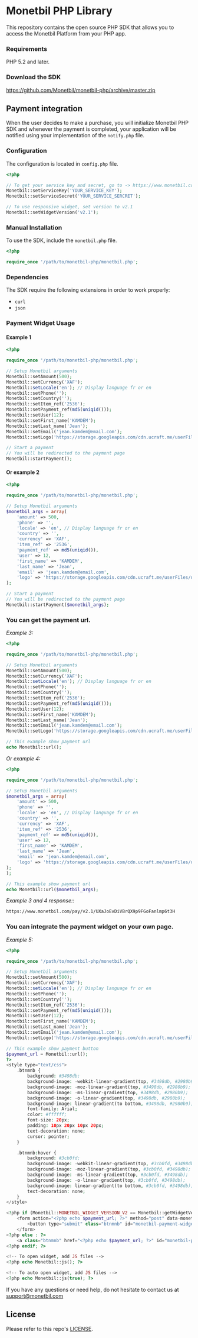 # Monetbil PHP Library

This repository contains the open source PHP SDK that allows you to access the Monetbil Platform from your PHP app.

### Requirements

PHP 5.2 and later.

### Download the SDK

https://github.com/Monetbil/monetbil-php/archive/master.zip

## Payment integration

When the user decides to make a purchase, you will initialize Monetbil PHP SDK and whenever the payment is completed, your application will be notified using your implementation of the `notify.php` file.

### Configuration

The configuration is located in `config.php` file.

```php
<?php

// To get your service key and secret, go to -> https://www.monetbil.com/services
Monetbil::setServiceKey('YOUR_SERVICE_KEY');
Monetbil::setServiceSecret('YOUR_SERVICE_SERCRET');

// To use responsive widget, set version to v2.1
Monetbil::setWidgetVersion('v2.1');

```

### Manual Installation

To use the SDK, include the `monetbil.php` file.

```php
<?php

require_once '/path/to/monetbil-php/monetbil.php';

```

### Dependencies

The SDK require the following extensions in order to work properly:

* `curl`
* `json`

### Payment Widget Usage

#### Example 1

```php
<?php

require_once '/path/to/monetbil-php/monetbil.php';

// Setup Monetbil arguments
Monetbil::setAmount(500);
Monetbil::setCurrency('XAF');
Monetbil::setLocale('en'); // Display language fr or en
Monetbil::setPhone('');
Monetbil::setCountry('');
Monetbil::setItem_ref('2536');
Monetbil::setPayment_ref(md5(uniqid()));
Monetbil::setUser(12);
Monetbil::setFirst_name('KAMDEM');
Monetbil::setLast_name('Jean');
Monetbil::setEmail('jean.kamdem@email.com');
Monetbil::setLogo('https://storage.googleapis.com/cdn.ucraft.me/userFiles/ukuthulamovies/images/937-your-logo.png');

// Start a payment
// You will be redirected to the payment page
Monetbil::startPayment();

```

#### Or example 2

```php
<?php

require_once '/path/to/monetbil-php/monetbil.php';

// Setup Monetbil arguments
$monetbil_args = array(
    'amount' => 500,
    'phone' => '',
    'locale' => 'en', // Display language fr or en
    'country' => '',
    'currency' => 'XAF',
    'item_ref' => '2536',
    'payment_ref' => md5(uniqid()),
    'user' => 12,
    'first_name' => 'KAMDEM',
    'last_name' => 'Jean',
    'email' => 'jean.kamdem@email.com',
    'logo' => 'https://storage.googleapis.com/cdn.ucraft.me/userFiles/ukuthulamovies/images/937-your-logo.png'
);

// Start a payment
// You will be redirected to the payment page
Monetbil::startPayment($monetbil_args);

```

### You can get the payment url.

*Example 3:*

```php
<?php

require_once '/path/to/monetbil-php/monetbil.php';

// Setup Monetbil arguments
Monetbil::setAmount(500);
Monetbil::setCurrency('XAF');
Monetbil::setLocale('en'); // Display language fr or en
Monetbil::setPhone('');
Monetbil::setCountry('');
Monetbil::setItem_ref('2536');
Monetbil::setPayment_ref(md5(uniqid()));
Monetbil::setUser(12);
Monetbil::setFirst_name('KAMDEM');
Monetbil::setLast_name('Jean');
Monetbil::setEmail('jean.kamdem@email.com');
Monetbil::setLogo('https://storage.googleapis.com/cdn.ucraft.me/userFiles/ukuthulamovies/images/937-your-logo.png');

// This example show payment url
echo Monetbil::url();

```

*Or example 4:*

```php
<?php

require_once '/path/to/monetbil-php/monetbil.php';

// Setup Monetbil arguments
$monetbil_args = array(
    'amount' => 500,
    'phone' => '',
    'locale' => 'en', // Display language fr or en
    'country' => '',
    'currency' => 'XAF',
    'item_ref' => '2536',
    'payment_ref' => md5(uniqid()),
    'user' => 12,
    'first_name' => 'KAMDEM',
    'last_name' => 'Jean',
    'email' => 'jean.kamdem@email.com',
    'logo' => 'https://storage.googleapis.com/cdn.ucraft.me/userFiles/ukuthulamovies/images/937-your-logo.png'
);
);

// This example show payment url
echo Monetbil::url($monetbil_args);

```

*Example 3 and 4 response::*

```html
https://www.monetbil.com/pay/v2.1/UXaJoEvDiVBrQX9p9FGoFanlmp6t3H

```

### You can integrate the payment widget on your own page.

*Example 5:*

```php
<?php

require_once '/path/to/monetbil-php/monetbil.php';

// Setup Monetbil arguments
Monetbil::setAmount(500);
Monetbil::setCurrency('XAF');
Monetbil::setLocale('en'); // Display language fr or en
Monetbil::setPhone('');
Monetbil::setCountry('');
Monetbil::setItem_ref('2536');
Monetbil::setPayment_ref(md5(uniqid()));
Monetbil::setUser(12);
Monetbil::setFirst_name('KAMDEM');
Monetbil::setLast_name('Jean');
Monetbil::setEmail('jean.kamdem@email.com');
Monetbil::setLogo('https://storage.googleapis.com/cdn.ucraft.me/userFiles/ukuthulamovies/images/937-your-logo.png');

// This example show payment button
$payment_url = Monetbil::url();
?>
<style type="text/css">
    .btnmnb {
        background: #3498db;
        background-image: -webkit-linear-gradient(top, #3498db, #2980b9);
        background-image: -moz-linear-gradient(top, #3498db, #2980b9);
        background-image: -ms-linear-gradient(top, #3498db, #2980b9);
        background-image: -o-linear-gradient(top, #3498db, #2980b9);
        background-image: linear-gradient(to bottom, #3498db, #2980b9);
        font-family: Arial;
        color: #ffffff;
        font-size: 20px;
        padding: 10px 20px 10px 20px;
        text-decoration: none;
        cursor: pointer;
    }

    .btnmnb:hover {
        background: #3cb0fd;
        background-image: -webkit-linear-gradient(top, #3cb0fd, #3498db);
        background-image: -moz-linear-gradient(top, #3cb0fd, #3498db);
        background-image: -ms-linear-gradient(top, #3cb0fd, #3498db);
        background-image: -o-linear-gradient(top, #3cb0fd, #3498db);
        background-image: linear-gradient(to bottom, #3cb0fd, #3498db);
        text-decoration: none;
    }
</style>

<?php if (Monetbil::MONETBIL_WIDGET_VERSION_V2 == Monetbil::getWidgetVersion()): ?>
    <form action="<?php echo $payment_url; ?>" method="post" data-monetbil="form">
        <button type="submit" class="btnmnb" id="monetbil-payment-widget">Pay By Mobile Money</button>
    </form>
<?php else : ?>
    <a class="btnmnb" href="<?php echo $payment_url; ?>" id="monetbil-payment-widget">Pay By Mobile Money</a>
<?php endif; ?>

<!-- To open widget, add JS files -->
<?php echo Monetbil::js(); ?>

<!-- To auto open widget, add JS files -->
<?php echo Monetbil::js(true); ?>

```

If you have any questions or need help, do not hesitate to contact us at [support@monetbil.com](https://www.monetbil.com/contact/support/?referral=github)

## License

Please refer to this repo's [LICENSE](LICENSE).
